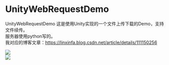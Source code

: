 # UnityWebRequestDemo
UnityWebRequestDemo
这是使用Unity实现的一个文件上传下载的Demo，支持文件续传。  
服务器使用python写的。  
我对应的博客文章：https://linxinfa.blog.csdn.net/article/details/111150256  

![](https://img-blog.csdnimg.cn/20201215173711637.gif)  
![](https://img-blog.csdnimg.cn/20201215174716109.gif)





